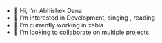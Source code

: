 - 👋 Hi, I’m Abhishek Dana
- 👀 I’m interested in Development, singing , reading
- 🌱 I’m currently working in xebia 
- 💞️ I’m looking to collaborate on multiple projects


<!---
AbhishekdanaXebia/AbhishekdanaXebia is a ✨ special ✨ repository because its `README.md` (this file) appears on your GitHub profile.
You can click the Preview link to take a look at your changes.
--->

